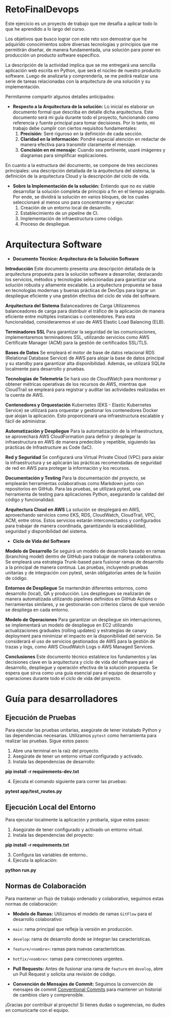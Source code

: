# RetoFinalDevops

Este ejercicio es un proyecto de trabajo que me desafía a aplicar todo lo que he aprendido a lo largo del curso.

Los objetivos que busco lograr con este reto son demostrar que he adquirido conocimientos sobre diversas tecnologías y principios que me permitirán diseñar, de manera fundamentada, una solución para poner en producción un producto software específico.

La descripción de la actividad implica que se me entregará una sencilla aplicación web escrita en Python, que será el núcleo de nuestro producto software. Luego de analizarla y comprenderla, se me pedirá realizar una serie de tareas relacionadas con la arquitectura de una solución y su implementación.

Permítanme compartir algunos detalles anticipados:
- **Respecto a la Arquitectura de la solución:** Lo inicial es elaborar un documento formal que describa en detalle dicha arquitectura. Este documento será mi guía durante todo el proyecto, funcionando como referencia y fuente principal para tomar decisiones. Por lo tanto, mi trabajo debe cumplir con ciertos requisitos fundamentales:
    1. **Precisión:** Seré riguroso en la definición de cada sección.
    2. **Claridad en la información:** Pondré especial atención en redactar de manera efectiva para transmitir claramente el mensaje.
    3. **Concisión en mi mensaje:** Cuando sea pertinente, usaré imágenes y diagramas para simplificar explicaciones.

En cuanto a la estructura del documento, se compone de tres secciones principales: una descripción detallada de la arquitectura del sistema, la definición de la arquitectura Cloud y la descripción del ciclo de vida.

- **Sobre la Implementación de la solución:** Entiendo que no es viable desarrollar la solución completa de principio a fin en el tiempo asignado. Por ende, se dividirá la solución en varios bloques, de los cuales seleccionaré al menos uno para concentrarme y ejecutar:
    1. Creación de un entorno local de desarrollo.
    2. Establecimiento de un pipeline de CI.
    3. Implementación de infraestructura como código.
    4. Proceso de despliegue.



# Arquitectura Software 

- **Documento Técnico: Arquitectura de la Solución Software**

**Introducción**
Este documento presenta una descripción detallada de la arquitectura propuesta para la solución software a desarrollar, destacando los servicios, métodos y tecnologías seleccionadas para garantizar una solución robusta y altamente escalable. La arquitectura propuesta se basa en tecnologías modernas y buenas prácticas de DevOps para lograr un despliegue eficiente y una gestión efectiva del ciclo de vida del software.

**Arquitectura del Sistema**
Balanceadores de Carga
Utilizaremos balanceadores de carga para distribuir el tráfico de la aplicación de manera eficiente entre múltiples instancias o contenedores. Para esta funcionalidad, consideraremos el uso de AWS Elastic Load Balancing (ELB).

**Terminadores SSL**
Para garantizar la seguridad de las comunicaciones, implementaremos terminadores SSL, utilizando servicios como AWS Certificate Manager (ACM) para la gestión de certificados SSL/TLS.

**Bases de Datos**
Se empleará el motor de base de datos relacional RDS (Relational Database Service) de AWS para alojar la base de datos principal y su standby para garantizar alta disponibilidad. Además, se utilizará SQLite localmente para desarrollo y pruebas.

**Tecnologías de Telemetría**
Se hará uso de CloudWatch para monitorear y obtener métricas operativas de los recursos de AWS, mientras que CloudTrail se empleará para registrar y auditar las actividades realizadas en la cuenta de AWS.

**Contenedores y Orquestación**
Kubernetes (EKS - Elastic Kubernetes Service) se utilizará para orquestar y gestionar los contenedores Docker que alojan la aplicación. Esto proporcionará una infraestructura escalable y fácil de administrar.

**Automatización y Despliegue**
Para la automatización de la infraestructura, se aprovechará AWS CloudFormation para definir y desplegar la infraestructura en AWS de manera predecible y repetible, siguiendo las prácticas de Infrastructure as Code (IaC).

**Red y Seguridad**
Se configurará una Virtual Private Cloud (VPC) para aislar la infraestructura y se aplicarán las prácticas recomendadas de seguridad de red en AWS para proteger la información y los recursos.

**Documentación y Testing**
Para la documentación del proyecto, se emplearán herramientas colaborativas como Markdown junto con repositorios en GitHub. Para las pruebas, se utilizará pytest, una herramienta de testing para aplicaciones Python, asegurando la calidad del código y funcionalidad.

**Arquitectura Cloud en AWS**
La solución se desplegará en AWS, aprovechando servicios como EKS, RDS, CloudWatch, CloudTrail, VPC, ACM, entre otros. Estos servicios estarán interconectados y configurados para trabajar de manera coordinada, garantizando la escalabilidad, seguridad y disponibilidad del sistema.


- **Ciclo de Vida del Software**

**Modelo de Desarrollo**
Se seguirá un modelo de desarrollo basado en ramas (branching model) dentro de GitHub para trabajar de manera colaborativa. Se empleará una estrategia Trunk-based para fusionar ramas de desarrollo a la principal de manera continua. Las pruebas, incluyendo pruebas unitarias y de integración con pytest, serán obligatorias antes de la fusión de código.

**Entornos de Despliegue**
Se mantendrán diferentes entornos, como desarrollo (local), QA y producción. Los despliegues se realizarán de manera automatizada utilizando pipelines definidos en GitHub Actions o herramientas similares, y se gestionarán con criterios claros de qué versión se despliega en cada entorno.

**Modelo de Operaciones**
Para garantizar un despliegue sin interrupciones, se implementará un modelo de despliegue en EC2 utilizando actualizaciones graduales (rolling updates) y estrategias de canary deployment para minimizar el impacto en la disponibilidad del servicio. Se considerará el uso de servicios gestionados de AWS para la gestión de trazas y logs, como AWS CloudWatch Logs o AWS Managed Services.

**Conclusiones**
Este documento técnico establece los fundamentos y las decisiones clave en la arquitectura y ciclo de vida del software para el desarrollo, despliegue y operación efectiva de la solución propuesta. Se espera que sirva como una guía esencial para el equipo de desarrollo y operaciones durante todo el ciclo de vida del proyecto.


# Guía para desarrolladores

## Ejecución de Pruebas

Para ejecutar las pruebas unitarias, asegúrate de tener instalado Python y las dependencias necesarias. Utilizamos `pytest` como herramienta para realizar las pruebas. Sigue estos pasos:

1. Abre una terminal en la raíz del proyecto.
2. Asegúrate de tener un entorno virtual configurado y activado.
3. Instala las dependencias de desarrollo:

**pip install -r requirements-dev.txt**

4. Ejecuta el comando siguiente para correr las pruebas:

**pytest app/test_routes.py**


## Ejecución Local del Entorno

Para ejecutar localmente la aplicación y probarla, sigue estos pasos:

1. Asegúrate de tener configurado y activado un entorno virtual.
2. Instala las dependencias del proyecto:

**pip install -r requirements.txt**

3. Configura las variables de entorno..
4. Ejecuta la aplicación:

**python run.py**


## Normas de Colaboración

Para mantener un flujo de trabajo ordenado y colaborativo, seguimos estas normas de colaboración:

- **Modelo de Ramas:**
Utilizamos el modelo de ramas `GitFlow` para el desarrollo colaborativo:
- `main`: rama principal que refleja la versión en producción.
- `develop`: rama de desarrollo donde se integran las características.
- `feature/<nombre>`: ramas para nuevas características.
- `hotfix/<nombre>`: ramas para correcciones urgentes.

- **Pull Requests:**
Antes de fusionar una rama de `feature` en `develop`, abre un Pull Request y solicita una revisión de código.

- **Convención de Mensajes de Commit:**
Seguimos la convención de mensajes de commit [Conventional Commits](https://www.conventionalcommits.org/) para mantener un historial de cambios claro y comprensible.

¡Gracias por contribuir al proyecto! Si tienes dudas o sugerencias, no dudes en comunicarte con el equipo.

